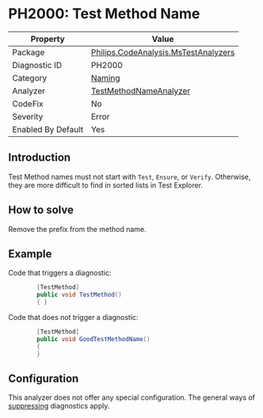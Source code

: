 # PH2000: Test Method Name

| Property | Value  |
|--|--|
| Package | [Philips.CodeAnalysis.MsTestAnalyzers](https://www.nuget.org/packages/Philips.CodeAnalysis.MsTestAnalyzers) |
| Diagnostic ID | PH2000 |
| Category  | [Naming](../Naming.md) |
| Analyzer | [TestMethodNameAnalyzer](https://github.com/philips-software/roslyn-analyzers/blob/main/Philips.CodeAnalysis.MsTestAnalyzers/TestMethodNameAnalyzer.cs)
| CodeFix  | No |
| Severity | Error |
| Enabled By Default | Yes |

## Introduction

Test Method names must not start with `Test`, `Ensure`, or `Verify`. Otherwise, they are more difficult to find in sorted lists in Test Explorer.

## How to solve

Remove the prefix from the method name.

## Example

Code that triggers a diagnostic:
``` cs
        [TestMethod]
        public void TestMethod()
        { }
```

Code that does not trigger a diagnostic:
``` cs
        [TestMethod]
        public void GoodTestMethodName()
        {
        }
```

## Configuration

This analyzer does not offer any special configuration. The general ways of [suppressing](https://learn.microsoft.com/en-us/dotnet/fundamentals/code-analysis/suppress-warnings) diagnostics apply.
